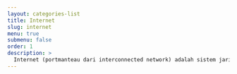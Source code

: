 ```yaml
---
layout: categories-list
title: Internet
slug: internet
menu: true
submenu: false
order: 1
description: >
  Internet (portmanteau dari interconnected network) adalah sistem jaringan komputer yang saling terhubung secara global dengan menggunakan paket protokol...
---
```

